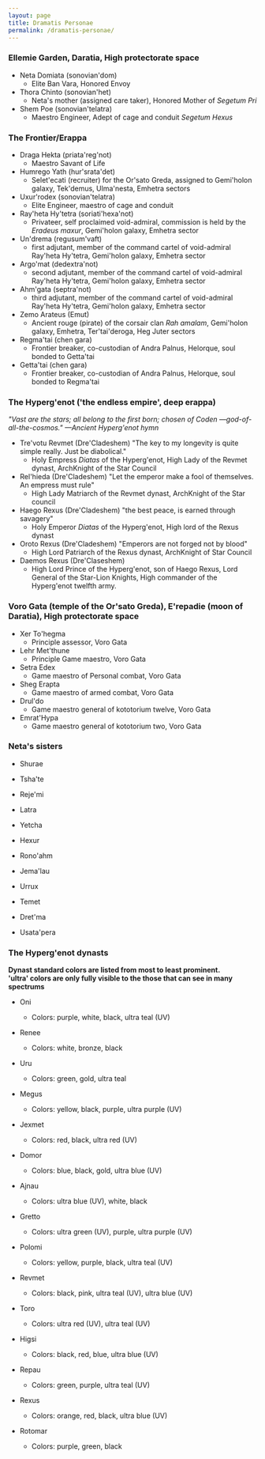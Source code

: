```yaml
---
layout: page
title: Dramatis Personae
permalink: /dramatis-personae/
---
```


### Ellemie Garden, Daratia, High protectorate space

- Neta Domiata (sonovian'dom)
    - Elite Ban Vara, Honored Envoy
- Thora Chinto (sonovian'het)
    - Neta's mother (assigned care taker), Honored Mother of _Segetum Pri_
- Shem Poe (sonovian'telatra)
    - Maestro Engineer, Adept of cage and conduit _Segetum Hexus_

### The Frontier/Erappa

- Draga Hekta (priata'reg'not)
    - Maestro Savant of Life
- Humrego Yath (hur'srata'det)
    - Selet'ecati (recruiter) for the Or'sato Greda, assigned to Gemi'holon galaxy, Tek'demus, Ulma'nesta, Emhetra sectors
- Uxur'rodex (sonovian'telatra)
    - Elite Engineer, maestro of cage and conduit
- Ray'heta Hy'tetra (soriati'hexa'not)
    - Privateer, self proclaimed void-admiral, commission is held by the _Eradeus maxur_, Gemi'holon galaxy, Emhetra sector
- Un'drema (regusum'vaft)
    - first adjutant, member of the command cartel of void-admiral Ray'heta Hy'tetra, Gemi'holon galaxy, Emhetra sector
- Argo'mat (dedextra'not)
    - second adjutant, member of the command cartel of void-admiral Ray'heta Hy'tetra, Gemi'holon galaxy, Emhetra sector
- Ahm'gata (septra'not)
    - third adjutant, member of the command cartel of void-admiral Ray'heta Hy'tetra, Gemi'holon galaxy, Emhetra sector
- Zemo Arateus (Emut)
    - Ancient rouge (pirate) of the corsair clan _Rah amalam_, Gemi'holon galaxy, Emhetra, Ter'tai'deroga, Heg Juter sectors
- Regma'tai (chen gara)
    - Frontier breaker, co-custodian of Andra Palnus, Helorque, soul bonded to Getta'tai
- Getta'tai (chen gara)
    - Frontier breaker, co-custodian of Andra Palnus, Helorque, soul bonded to Regma'tai

### The Hyperg'enot ('the endless empire', deep erappa)
_"Vast are the stars; all belong to the first born; chosen of Coden —god-of-all-the-cosmos." —Ancient Hyperg'enot hymn_

- Tre'votu Revmet (Dre'Cladeshem) "The key to my longevity is quite simple really. Just be diabolical."
    - Holy Empress _Diatas_ of the Hyperg'enot, High Lady of the Revmet dynast, ArchKnight of the Star Council
- Rel'hieda (Dre'Cladeshem) "Let the emperor make a fool of themselves. An empress must rule"
    - High Lady Matriarch of the Revmet dynast, ArchKnight of the Star council
- Haego Rexus (Dre'Cladeshem) "the best peace, is earned through savagery"
    - Holy Emperor _Diatas_ of the Hyperg'enot, High lord of the Rexus dynast
- Oroto Rexus (Dre'Cladeshem) "Emperors are not forged not by blood"
    - High Lord Patriarch of the Rexus dynast, ArchKnight of Star Council
- Daemos Rexus (Dre'Claseshem)
    - High Lord Prince of the Hyperg'enot, son of Haego Rexus, Lord General of the Star-Lion Knights, High commander of the Hyperg'enot twelfth army.


### Voro Gata (temple of the Or'sato Greda), E'repadie (moon of Daratia), High protectorate space

- Xer To'hegma
    - Principle assessor, Voro Gata
- Lehr Met'thune
    - Principle Game maestro, Voro Gata
- Setra Edex
    - Game maestro of Personal combat, Voro Gata
- Sheg Erapta
    - Game maestro of armed combat, Voro Gata
- Drul'do
    - Game maestro general of kototorium twelve, Voro Gata
- Emrat'Hypa
    - Game maestro general of kototorium two, Voro Gata

### Neta's sisters

- Shurae
- Tsha'te
- Reje'mi

- Latra
- Yetcha
- Hexur

- Rono'ahm
- Jema'lau
- Urrux

- Temet
- Dret'ma
- Usata'pera

### The Hyperg'enot dynasts

**Dynast standard colors are listed from most to least prominent.**<br>
**'ultra' colors are only fully visible to the those that can see in many spectrums**

- Oni
  - Colors: purple, white, black, ultra teal (UV)
- Renee
  - Colors: white, bronze, black
- Uru
  - Colors: green, gold, ultra teal
- Megus
  - Colors: yellow, black, purple, ultra purple (UV)
- Jexmet
  - Colors: red, black, ultra red (UV)

- Domor
  - Colors: blue, black, gold, ultra blue (UV)
- Ajnau
  - Colors: ultra blue (UV), white, black
- Gretto
  - Colors: ultra green (UV), purple, ultra purple (UV)
- Polomi
  - Colors: yellow, purple, black, ultra teal (UV)
- Revmet
  - Colors: black, pink, ultra teal (UV), ultra blue (UV)

- Toro
  - Colors: ultra red (UV), ultra teal (UV)
- Higsi
  - Colors: black, red, blue, ultra blue (UV)
- Repau
  - Colors: green, purple, ultra teal (UV)
- Rexus
  - Colors: orange, red, black, ultra blue (UV)
- Rotomar
  - Colors: purple, green, black
